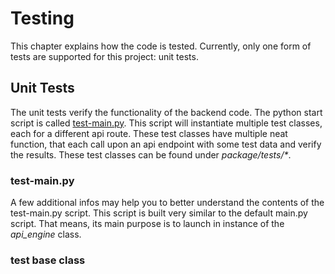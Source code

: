 <!---         
    Hier kommt rein:
    Wie der code getestet wird!


      -->

# Testing

This chapter explains how the code is tested. Currently, only one form of tests are supported for this project: unit tests.


## Unit Tests

The unit tests verify the functionality of the backend code. The python start script is called [test-main.py](../test_main.py). This script will instantiate multiple test classes, each for a different api route. These test classes have multiple neat function, that each call upon an api endpoint with some test data and verify the results. These test classes can be found under _package/tests/*_.

### test-main.py

A few additional infos may help you to better understand the contents of the test-main.py script.
This script is built very similar to the default main.py script. That means, its main purpose is to launch in instance of the _api_engine_ class. 


### test base class